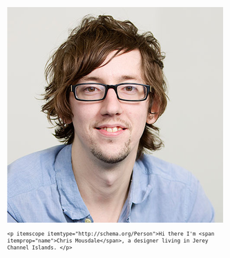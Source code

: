 <div class="profile" itemprop="author">
	<img src="/img/chrismousdale.jpg" alt="" class="img-circle"/>
	
	<p itemscope itemtype="http://schema.org/Person">Hi there I'm <span itemprop="name">Chris Mousdale</span>, a designer living in Jerey Channel Islands. </p>

</div>
